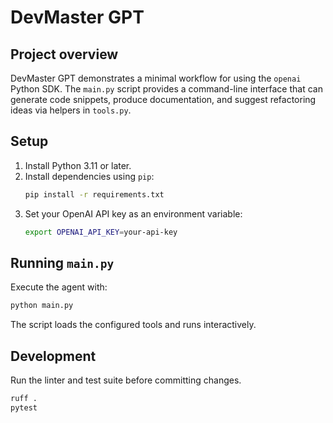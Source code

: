 # DevMaster GPT

## Project overview
DevMaster GPT demonstrates a minimal workflow for using the `openai` Python SDK. The `main.py` script provides a command-line interface that can generate code snippets, produce documentation, and suggest refactoring ideas via helpers in `tools.py`.

## Setup
1. Install Python 3.11 or later.
2. Install dependencies using `pip`:
   ```bash
   pip install -r requirements.txt
   ```
3. Set your OpenAI API key as an environment variable:
   ```bash
   export OPENAI_API_KEY=your-api-key
   ```

## Running `main.py`
Execute the agent with:
```bash
python main.py
```
The script loads the configured tools and runs interactively.

## Development
Run the linter and test suite before committing changes.

```bash
ruff .
pytest
```
